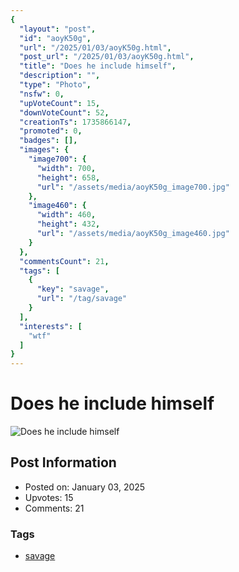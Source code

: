 ```yaml
---
{
  "layout": "post",
  "id": "aoyK50g",
  "url": "/2025/01/03/aoyK50g.html",
  "post_url": "/2025/01/03/aoyK50g.html",
  "title": "Does he include himself",
  "description": "",
  "type": "Photo",
  "nsfw": 0,
  "upVoteCount": 15,
  "downVoteCount": 52,
  "creationTs": 1735866147,
  "promoted": 0,
  "badges": [],
  "images": {
    "image700": {
      "width": 700,
      "height": 658,
      "url": "/assets/media/aoyK50g_image700.jpg"
    },
    "image460": {
      "width": 460,
      "height": 432,
      "url": "/assets/media/aoyK50g_image460.jpg"
    }
  },
  "commentsCount": 21,
  "tags": [
    {
      "key": "savage",
      "url": "/tag/savage"
    }
  ],
  "interests": [
    "wtf"
  ]
}
---
```


# Does he include himself

![Does he include himself](/assets/media/aoyK50g_image700.jpg)

## Post Information

- Posted on: January 03, 2025
- Upvotes: 15
- Comments: 21

### Tags

- [savage](/tag/savage)
